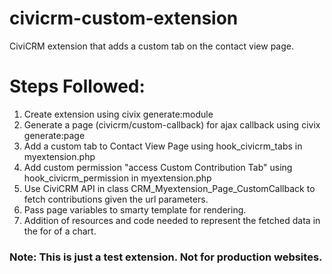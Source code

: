 civicrm-custom-extension
========================
CiviCRM extension that adds a custom tab on the contact view page.

# Steps Followed:
  
  1. Create extension using civix generate:module
  2. Generate a page (civicrm/custom-callback) for ajax callback using civix generate:page
  3. Add a custom tab to Contact View Page using hook_civicrm_tabs in myextension.php
  4. Add custom permission "access Custom Contribution Tab" using hook_civicrm_permission in myextension.php
  5. Use CiviCRM API in class CRM_Myextension_Page_CustomCallback to fetch contributions given the url parameters.
  6. Pass page variables to smarty template for rendering.
  7. Addition of resources and code needed to represent the fetched data in the for of a chart.


### Note: This is just a test extension. Not for production websites.

